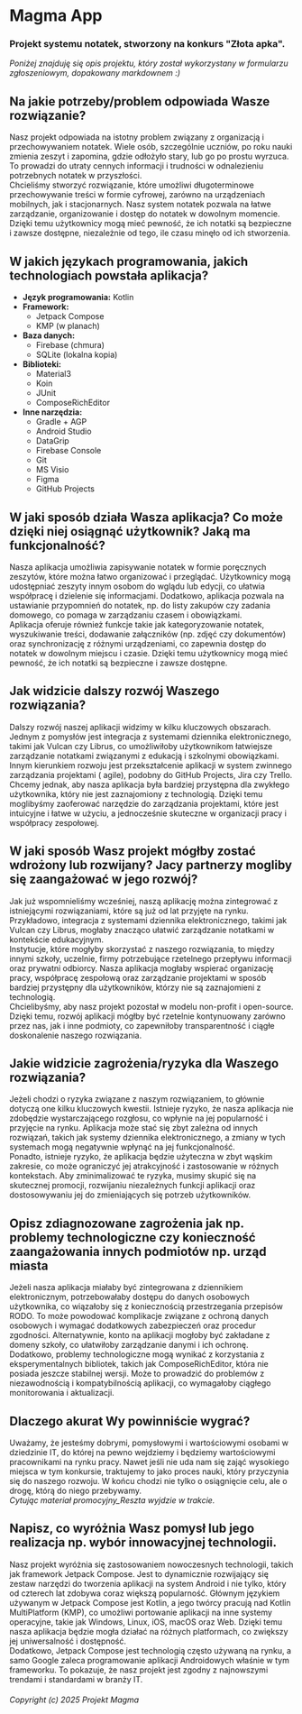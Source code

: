 # Magma App

### Projekt systemu notatek, stworzony na konkurs "Złota apka".

_Poniżej znajduję się opis projektu, który został wykorzystany w formularzu zgłoszeniowym,
dopakowany markdownem :)_

## Na jakie potrzeby/problem odpowiada Wasze rozwiązanie?

Nasz projekt odpowiada na istotny problem związany z organizacją i przechowywaniem notatek. Wiele
osób, szczególnie uczniów, po roku nauki zmienia zeszyt i zapomina, gdzie odłożyło stary, lub go po
prostu wyrzuca. To prowadzi do utraty cennych informacji i trudności w odnalezieniu potrzebnych
notatek w przyszłości. <br>
Chcieliśmy stworzyć rozwiązanie, które umożliwi długoterminowe przechowywanie treści w formie
cyfrowej, zarówno na urządzeniach mobilnych, jak i stacjonarnych. Nasz system notatek pozwala na
łatwe zarządzanie, organizowanie i dostęp do notatek w dowolnym momencie. Dzięki temu użytkownicy
mogą mieć pewność, że ich notatki są bezpieczne i zawsze dostępne, niezależnie od tego, ile czasu
minęło od ich stworzenia.

## W jakich językach programowania, jakich technologiach powstała aplikacja?

* **Język programowania:** Kotlin
* **Framework:**
    * Jetpack Compose
    * KMP (w planach)
* **Baza danych:**
    * Firebase (chmura)
    * SQLite (lokalna kopia)
* **Biblioteki:**
    * Material3
    * Koin
    * JUnit
    * ComposeRichEditor
* **Inne narzędzia:**
    * Gradle + AGP
    * Android Studio
    * DataGrip
    * Firebase Console
    * Git
    * MS Visio
    * Figma
    * GitHub Projects

## W jaki sposób działa Wasza aplikacja? Co może dzięki niej osiągnąć użytkownik? Jaką ma funkcjonalność?

Nasza aplikacja umożliwia zapisywanie notatek w formie poręcznych zeszytów, które można łatwo
organizować i przeglądać. Użytkownicy mogą udostępniać zeszyty innym osobom do wglądu lub edycji, co
ułatwia współpracę i dzielenie się informacjami. Dodatkowo, aplikacja pozwala na ustawianie
przypomnień do notatek, np. do listy zakupów czy zadania domowego, co pomaga w zarządzaniu czasem i
obowiązkami. <br>
Aplikacja oferuje również funkcje takie jak kategoryzowanie notatek, wyszukiwanie treści,
dodawanie załączników (np. zdjęć czy dokumentów) oraz synchronizację z różnymi urządzeniami, co zapewnia
dostęp do notatek w dowolnym miejscu i czasie. Dzięki temu użytkownicy mogą mieć pewność, że ich
notatki są bezpieczne i zawsze dostępne.

## Jak widzicie dalszy rozwój Waszego rozwiązania?

Dalszy rozwój naszej aplikacji widzimy w kilku kluczowych obszarach. Jednym z pomysłów jest
integracja z systemami dziennika elektronicznego, takimi jak Vulcan czy Librus, co umożliwiłoby
użytkownikom łatwiejsze zarządzanie notatkami związanymi z edukacją i szkolnymi obowiązkami.
Innym kierunkiem rozwoju jest przekształcenie aplikacji w system zwinnego zarządzania projektami (
agile), podobny do GitHub Projects, Jira czy Trello. Chcemy jednak, aby nasza aplikacja była
bardziej przystępna dla zwykłego użytkownika, który nie jest zaznajomiony z technologią. Dzięki temu
moglibyśmy zaoferować narzędzie do zarządzania projektami, które jest intuicyjne i łatwe w użyciu, a
jednocześnie skuteczne w organizacji pracy i współpracy zespołowej.

## W jaki sposób Wasz projekt mógłby zostać wdrożony lub rozwijany? Jacy partnerzy mogliby się zaangażować w jego rozwój?

Jak już wspomnieliśmy wcześniej, naszą aplikację można zintegrować z istniejącymi rozwiązaniami,
które są już od lat przyjęte na rynku. Przykładowo, integracja z systemami dziennika
elektronicznego, takimi jak Vulcan czy Librus, mogłaby znacząco ułatwić zarządzanie notatkami w
kontekście edukacyjnym. <br>
Instytucje, które mogłyby skorzystać z naszego rozwiązania, to między innymi szkoły, uczelnie,
firmy potrzebujące rzetelnego przepływu informacji oraz prywatni odbiorcy. Nasza aplikacja mogłaby
wspierać organizację pracy, współpracę zespołową oraz zarządzanie projektami w sposób bardziej
przystępny dla użytkowników, którzy nie są zaznajomieni z technologią. <br>
Chcielibyśmy, aby nasz projekt pozostał w modelu non-profit i open-source. Dzięki temu, rozwój
aplikacji mógłby być rzetelnie kontynuowany zarówno przez nas, jak i inne podmioty, co zapewniłoby
transparentność i ciągłe doskonalenie naszego rozwiązania.

## Jakie widzicie zagrożenia/ryzyka dla Waszego rozwiązania?

Jeżeli chodzi o ryzyka związane z naszym rozwiązaniem, to głównie dotyczą one kilku kluczowych
kwestii. Istnieje ryzyko, że nasza aplikacja nie zdobędzie wystarczającego rozgłosu, co wpłynie na
jej popularność i przyjęcie na rynku. Aplikacja może stać się zbyt zależna od innych rozwiązań,
takich jak systemy dziennika elektronicznego, a zmiany w tych systemach mogą negatywnie wpłynąć na
jej funkcjonalność.  <br>
Ponadto, istnieje ryzyko, że aplikacja będzie użyteczna w zbyt wąskim zakresie, co może ograniczyć
jej atrakcyjność i zastosowanie w różnych kontekstach. Aby zminimalizować te ryzyka, musimy skupić
się na skutecznej promocji, rozwijaniu niezależnych funkcji aplikacji oraz dostosowywaniu jej do
zmieniających się potrzeb użytkowników.

## Opisz zdiagnozowane zagrożenia jak np. problemy technologiczne czy konieczność zaangażowania innych podmiotów np. urząd miasta

Jeżeli nasza aplikacja miałaby być zintegrowana z dziennikiem elektronicznym, potrzebowałaby
dostępu
do danych osobowych użytkownika, co wiązałoby się z koniecznością przestrzegania przepisów RODO. To
może powodować komplikacje związane z ochroną danych osobowych i wymagać dodatkowych zabezpieczeń
oraz procedur zgodności. Alternatywnie, konto na aplikacji mogłoby być zakładane z domeny szkoły, co
ułatwiłoby zarządzanie danymi i ich ochronę. <br>
Dodatkowo, problemy technologiczne mogą wynikać z korzystania z eksperymentalnych bibliotek,
takich jak ComposeRichEditor, która nie posiada jeszcze stabilnej wersji. Może to prowadzić do problemów z
niezawodnością i kompatybilnością aplikacji, co wymagałoby ciągłego monitorowania i aktualizacji.

## Dlaczego akurat Wy powinniście wygrać?

Uważamy, że jesteśmy dobrymi, pomysłowymi i wartościowymi osobami w dziedzinie IT, do której na
pewno wejdziemy i będziemy wartościowymi pracownikami na rynku pracy. Nawet jeśli nie uda nam się
zająć wysokiego miejsca w tym konkursie, traktujemy to jako proces nauki, który przyczynia się do
naszego rozwoju. W końcu chodzi nie tylko o osiągnięcie celu, ale o drogę, którą do niego
przebywamy.
<br>
_Cytując materiał promocyjny_Reszta wyjdzie w trakcie._

## Napisz, co wyróżnia Wasz pomysł lub jego realizacja np. wybór innowacyjnej technologii.

Nasz projekt wyróżnia się zastosowaniem nowoczesnych technologii, takich jak framework Jetpack
Compose. Jest to dynamicznie rozwijający się zestaw narzędzi do tworzenia aplikacji na system
Android i nie tylko, który od czterech lat zdobywa coraz większą popularność.
Głównym językiem używanym w Jetpack Compose jest Kotlin, a jego twórcy pracują nad Kotlin
MultiPlatform (KMP), co umożliwi portowanie aplikacji na inne systemy operacyjne, takie jak Windows,
Linux, iOS, macOS oraz Web. Dzięki temu nasza aplikacja będzie mogła działać na różnych platformach,
co zwiększy jej uniwersalność i dostępność. <br>
Dodatkowo, Jetpack Compose jest technologią często używaną na rynku, a samo Google zaleca
programowanie aplikacji Androidowych właśnie w tym frameworku. To pokazuje, że nasz projekt jest
zgodny z najnowszymi trendami i standardami w branży IT.


###### Copyright (c) 2025 Projekt Magma